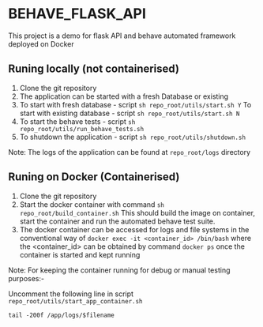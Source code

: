# BEHAVE_FLASK_API

This project is a demo for flask API and behave automated framework deployed on Docker

## Runing locally (not containerised)
1. Clone the git repository
2. The application can be started with a fresh Database or existing
3. To start with fresh database - script `sh repo_root/utils/start.sh Y`
To start with existing database - script `sh repo_root/utils/start.sh N`
4. To start the behave tests - script `sh repo_root/utils/run_behave_tests.sh`
5. To shutdown the application - script `sh repo_root/utils/shutdown.sh`

Note: The logs of the application can be found at `repo_root/logs` directory

## Runing on Docker (Containerised)
1. Clone the git repository
2. Start the docker container with command `sh repo_root/build_container.sh`
This should build the image on container, start the container and run the automated
behave test suite.
3. The docker container can be accessed for logs and file systems in the
conventional way of `docker exec -it <container_id> /bin/bash` where the <container_id>
can be obtained by command `docker ps` once the container is started and
kept running

Note: For keeping the container running for debug or manual testing purposes:-

Uncomment the following line in script `repo_root/utils/start_app_container.sh`

`tail -200f /app/logs/$filename`
